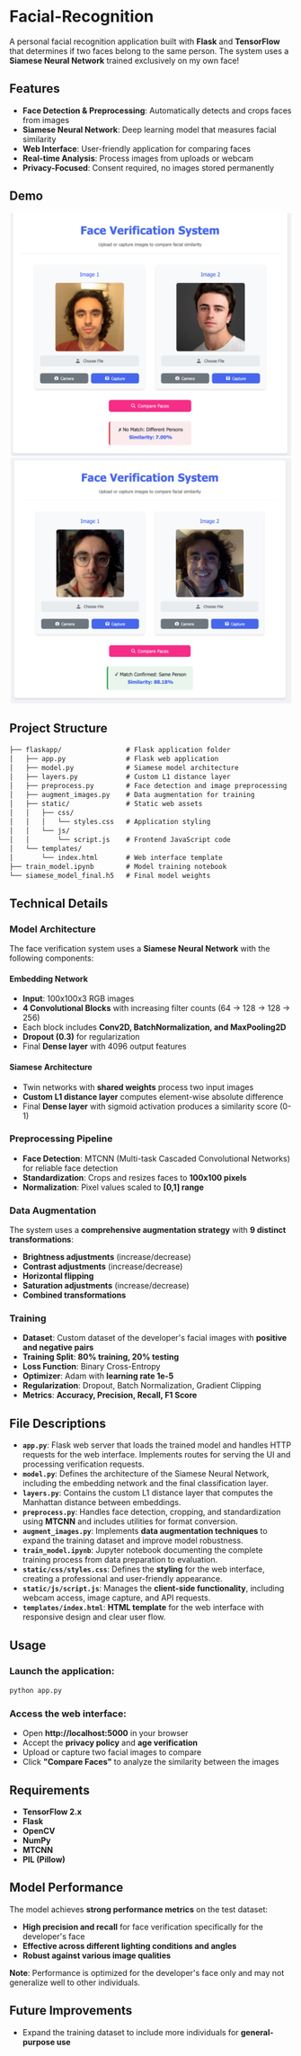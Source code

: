 # Facial-Recognition

A personal facial recognition application built with **Flask** and **TensorFlow** that determines if two faces belong to the same person. The system uses a **Siamese Neural Network** trained exclusively on my own face!

## Features

- **Face Detection & Preprocessing**: Automatically detects and crops faces from images
- **Siamese Neural Network**: Deep learning model that measures facial similarity
- **Web Interface**: User-friendly application for comparing faces
- **Real-time Analysis**: Process images from uploads or webcam
- **Privacy-Focused**: Consent required, no images stored permanently

<h2>Demo</h2>

<p align="center">
  <img src="images/image1.png" alt="Image 1" width="500">
  <img src="images/image2.png" alt="Image 2" width="500">
</p>

## Project Structure
```
├── flaskapp/                # Flask application folder  
│   ├── app.py               # Flask web application  
│   ├── model.py             # Siamese model architecture  
│   ├── layers.py            # Custom L1 distance layer  
│   ├── preprocess.py        # Face detection and image preprocessing  
│   ├── augment_images.py    # Data augmentation for training  
│   ├── static/              # Static web assets  
│   │   ├── css/  
│   │   │   └── styles.css   # Application styling  
│   │   └── js/  
│   │       └── script.js    # Frontend JavaScript code  
│   └── templates/  
│       └── index.html       # Web interface template  
├── train_model.ipynb        # Model training notebook  
└── siamese_model_final.h5   # Final model weights
```

## Technical Details

### Model Architecture

The face verification system uses a **Siamese Neural Network** with the following components:

#### **Embedding Network**
- **Input**: 100x100x3 RGB images
- **4 Convolutional Blocks** with increasing filter counts (64 → 128 → 128 → 256)
- Each block includes **Conv2D, BatchNormalization, and MaxPooling2D**
- **Dropout (0.3)** for regularization
- Final **Dense layer** with 4096 output features

#### **Siamese Architecture**
- Twin networks with **shared weights** process two input images
- **Custom L1 distance layer** computes element-wise absolute difference
- Final **Dense layer** with sigmoid activation produces a similarity score (0-1)

### Preprocessing Pipeline

- **Face Detection**: MTCNN (Multi-task Cascaded Convolutional Networks) for reliable face detection
- **Standardization**: Crops and resizes faces to **100x100 pixels**
- **Normalization**: Pixel values scaled to **[0,1] range**

### Data Augmentation

The system uses a **comprehensive augmentation strategy** with **9 distinct transformations**:

- **Brightness adjustments** (increase/decrease)
- **Contrast adjustments** (increase/decrease)
- **Horizontal flipping**
- **Saturation adjustments** (increase/decrease)
- **Combined transformations**

### Training

- **Dataset**: Custom dataset of the developer's facial images with **positive and negative pairs**
- **Training Split**: **80% training, 20% testing**
- **Loss Function**: Binary Cross-Entropy
- **Optimizer**: Adam with **learning rate 1e-5**
- **Regularization**: Dropout, Batch Normalization, Gradient Clipping
- **Metrics**: **Accuracy, Precision, Recall, F1 Score**

## File Descriptions

- **`app.py`**: Flask web server that loads the trained model and handles HTTP requests for the web interface. Implements routes for serving the UI and processing verification requests.
- **`model.py`**: Defines the architecture of the Siamese Neural Network, including the embedding network and the final classification layer.
- **`layers.py`**: Contains the custom L1 distance layer that computes the Manhattan distance between embeddings.
- **`preprocess.py`**: Handles face detection, cropping, and standardization using **MTCNN** and includes utilities for format conversion.
- **`augment_images.py`**: Implements **data augmentation techniques** to expand the training dataset and improve model robustness.
- **`train_model.ipynb`**: Jupyter notebook documenting the complete training process from data preparation to evaluation.
- **`static/css/styles.css`**: Defines the **styling** for the web interface, creating a professional and user-friendly appearance.
- **`static/js/script.js`**: Manages the **client-side functionality**, including webcam access, image capture, and API requests.
- **`templates/index.html`**: **HTML template** for the web interface with responsive design and clear user flow.

## Usage

### Launch the application:
```bash
python app.py
```

### Access the web interface:
- Open **http://localhost:5000** in your browser
- Accept the **privacy policy** and **age verification**
- Upload or capture two facial images to compare
- Click **"Compare Faces"** to analyze the similarity between the images

## Requirements

- **TensorFlow 2.x**
- **Flask**
- **OpenCV**
- **NumPy**
- **MTCNN**
- **PIL (Pillow)**

## Model Performance

The model achieves **strong performance metrics** on the test dataset:

- **High precision and recall** for face verification specifically for the developer's face
- **Effective across different lighting conditions and angles**
- **Robust against various image qualities**

**Note**: Performance is optimized for the developer's face only and may not generalize well to other individuals.

## Future Improvements

- Expand the training dataset to include more individuals for **general-purpose use**

